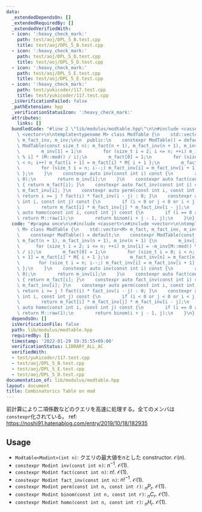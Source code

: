 ```yaml
---
data:
  _extendedDependsOn: []
  _extendedRequiredBy: []
  _extendedVerifiedWith:
  - icon: ':heavy_check_mark:'
    path: test/aoj/DPL_5_B.test.cpp
    title: test/aoj/DPL_5_B.test.cpp
  - icon: ':heavy_check_mark:'
    path: test/aoj/DPL_5_D.test.cpp
    title: test/aoj/DPL_5_D.test.cpp
  - icon: ':heavy_check_mark:'
    path: test/aoj/DPL_5_E.test.cpp
    title: test/aoj/DPL_5_E.test.cpp
  - icon: ':heavy_check_mark:'
    path: test/yukicoder/117.test.cpp
    title: test/yukicoder/117.test.cpp
  _isVerificationFailed: false
  _pathExtension: hpp
  _verificationStatusIcon: ':heavy_check_mark:'
  attributes:
    links: []
  bundledCode: "#line 2 \"lib/modulus/modtable.hpp\"\n\n#include <cassert>\n#include\
    \ <vector>\n\ntemplate<typename M> class ModTable {\n    std::vector<M> m_fact,\
    \ m_fact_inv, m_inv;\n\n  public:\n    constexpr ModTable() = default;\n    constexpr\
    \ ModTable(const size_t n): m_fact(n + 1), m_fact_inv(n + 1), m_inv(n + 1) {\n\
    \        m_inv[1] = 1;\n        for (size_t i = 2; i <= n; ++i) m_inv[i] = -m_inv[M::mod()\
    \ % i] * (M::mod() / i);\n        m_fact[0] = 1;\n        for (size_t i = 0; i\
    \ < n; i++) m_fact[i + 1] = m_fact[i] * M{ i + 1 };\n        m_fact_inv[n] = m_fact[n].inv();\n\
    \        for (size_t i = n; i--;) m_fact_inv[i] = m_fact_inv[i + 1] * M{ i + 1\
    \ };\n    }\n    constexpr auto inv(const int i) const {\n        assert(i !=\
    \ 0);\n        return m_inv[i];\n    }\n    constexpr auto fact(const int i) const\
    \ { return m_fact[i]; }\n    constexpr auto fact_inv(const int i) const { return\
    \ m_fact_inv[i]; }\n    constexpr auto perm(const int i, const int j) const {\
    \ return i >= j ? fact(i) * fact_inv(i - j) : 0; }\n    constexpr auto binom(const\
    \ int i, const int j) const {\n        if (i < 0 or j < 0 or i < j) return M::raw(0);\n\
    \        return m_fact[i] * m_fact_inv[j] * m_fact_inv[i - j];\n    }\n    constexpr\
    \ auto homo(const int i, const int j) const {\n        if (i == 0 and j == 0)\
    \ return M::raw(1);\n        return binom(i + j - 1, j);\n    }\n};\n"
  code: "#pragma once\n\n#include <cassert>\n#include <vector>\n\ntemplate<typename\
    \ M> class ModTable {\n    std::vector<M> m_fact, m_fact_inv, m_inv;\n\n  public:\n\
    \    constexpr ModTable() = default;\n    constexpr ModTable(const size_t n):\
    \ m_fact(n + 1), m_fact_inv(n + 1), m_inv(n + 1) {\n        m_inv[1] = 1;\n  \
    \      for (size_t i = 2; i <= n; ++i) m_inv[i] = -m_inv[M::mod() % i] * (M::mod()\
    \ / i);\n        m_fact[0] = 1;\n        for (size_t i = 0; i < n; i++) m_fact[i\
    \ + 1] = m_fact[i] * M{ i + 1 };\n        m_fact_inv[n] = m_fact[n].inv();\n \
    \       for (size_t i = n; i--;) m_fact_inv[i] = m_fact_inv[i + 1] * M{ i + 1\
    \ };\n    }\n    constexpr auto inv(const int i) const {\n        assert(i !=\
    \ 0);\n        return m_inv[i];\n    }\n    constexpr auto fact(const int i) const\
    \ { return m_fact[i]; }\n    constexpr auto fact_inv(const int i) const { return\
    \ m_fact_inv[i]; }\n    constexpr auto perm(const int i, const int j) const {\
    \ return i >= j ? fact(i) * fact_inv(i - j) : 0; }\n    constexpr auto binom(const\
    \ int i, const int j) const {\n        if (i < 0 or j < 0 or i < j) return M::raw(0);\n\
    \        return m_fact[i] * m_fact_inv[j] * m_fact_inv[i - j];\n    }\n    constexpr\
    \ auto homo(const int i, const int j) const {\n        if (i == 0 and j == 0)\
    \ return M::raw(1);\n        return binom(i + j - 1, j);\n    }\n};\n"
  dependsOn: []
  isVerificationFile: false
  path: lib/modulus/modtable.hpp
  requiredBy: []
  timestamp: '2022-01-29 19:35:55+09:00'
  verificationStatus: LIBRARY_ALL_AC
  verifiedWith:
  - test/yukicoder/117.test.cpp
  - test/aoj/DPL_5_B.test.cpp
  - test/aoj/DPL_5_E.test.cpp
  - test/aoj/DPL_5_D.test.cpp
documentation_of: lib/modulus/modtable.hpp
layout: document
title: Combinatorics Table on mod
---
```


前計算により二項係数などのクエリを高速に処理する。全てのメンバは`constexpr`化されている。
ref: https://noshi91.hatenablog.com/entry/2019/10/18/182935

## Usage
- `Modtable<Modint>(int n)`: クエリの最大値を$n$とした constructor. $\mathcal{O}(n)$.
- `constexpr Modint inv(const int n)`: $n^{-1}$. $\mathcal{O}(1)$.
- `constexpr Modint fact(const int n)`: $n!$. $\mathcal{O}(1)$.
- `constexpr Modint fact_inv(const int n)`: $n!^{-1}$. $\mathcal{O}(1)$.
- `constexpr Modint perm(const int n, const int r)`: $_nP_r$. $\mathcal{O}(1)$.
- `constexpr Modint binom(const int n, const int r)`: $_nC_r$. $\mathcal{O}(1)$.
- `constexpr Modint homo(const int n, const int r)`: $_nH_r$. $\mathcal{O}(1)$.
